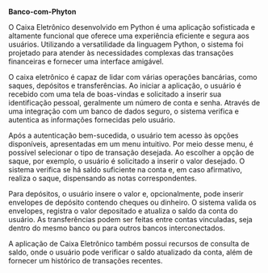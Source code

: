 **Banco-com-Phyton**


O Caixa Eletrônico desenvolvido em Python é uma aplicação sofisticada e altamente funcional que oferece uma experiência eficiente e segura aos usuários. Utilizando a versatilidade da linguagem Python, o sistema foi projetado para atender às necessidades complexas das transações financeiras e fornecer uma interface amigável.

O caixa eletrônico é capaz de lidar com várias operações bancárias, como saques, depósitos e transferências. Ao iniciar a aplicação, o usuário é recebido com uma tela de boas-vindas e solicitado a inserir sua identificação pessoal, geralmente um número de conta e senha. Através de uma integração com um banco de dados seguro, o sistema verifica e autentica as informações fornecidas pelo usuário.

Após a autenticação bem-sucedida, o usuário tem acesso às opções disponíveis, apresentadas em um menu intuitivo. Por meio desse menu, é possível selecionar o tipo de transação desejada. Ao escolher a opção de saque, por exemplo, o usuário é solicitado a inserir o valor desejado. O sistema verifica se há saldo suficiente na conta e, em caso afirmativo, realiza o saque, dispensando as notas correspondentes.

Para depósitos, o usuário insere o valor e, opcionalmente, pode inserir envelopes de depósito contendo cheques ou dinheiro. O sistema valida os envelopes, registra o valor depositado e atualiza o saldo da conta do usuário. As transferências podem ser feitas entre contas vinculadas, seja dentro do mesmo banco ou para outros bancos interconectados.

A aplicação de Caixa Eletrônico também possui recursos de consulta de saldo, onde o usuário pode verificar o saldo atualizado da conta, além de fornecer um histórico de transações recentes.
